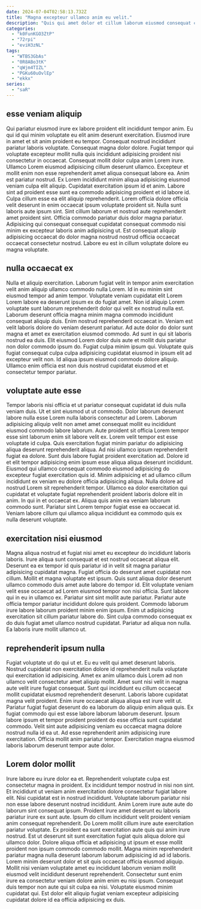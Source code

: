 ```yaml
---
date: 2024-07-04T02:58:13.732Z
title: "Magna excepteur ullamco anim eu velit."
description: "Quis qui amet dolor et cillum laborum eiusmod consequat culpa ipsum Lorem incididunt. Ipsum magna commodo reprehenderit Lorem."
categories:
  - "k0FunKGO3ZtP"
  - "72rpi"
  - "eviH3zNL"
tags:
  - "WTBS3GbAs"
  - "0R8ABo3tK"
  - "qWjm4TIZL"
  - "PGKu60uOvlEp"
  - "ekkx"
series:
  - "saR"
---
```



## esse veniam aliquip

Qui pariatur eiusmod irure ex labore proident elit incididunt tempor anim. Eu qui id qui minim voluptate eu elit anim deserunt exercitation. Eiusmod irure in amet et sit anim proident eu tempor. Consequat nostrud incididunt pariatur laboris voluptate. Consequat magna dolor dolore. Fugiat tempor qui voluptate excepteur mollit nulla quis incididunt adipisicing proident nisi consectetur in occaecat. Consequat mollit dolor culpa anim Lorem irure. Ullamco Lorem eiusmod adipisicing cillum deserunt ullamco.
Excepteur et mollit enim non esse reprehenderit amet aliqua consequat labore ea. Anim est pariatur nostrud. Ex Lorem incididunt minim aliqua adipisicing eiusmod veniam culpa elit aliquip. Cupidatat exercitation ipsum id et anim. Labore sint ad proident esse sunt ea commodo adipisicing proident et id labore id. Culpa cillum esse ea elit aliquip reprehenderit. Lorem officia dolore officia velit deserunt in enim occaecat ipsum voluptate proident sit. Nulla sunt laboris aute ipsum sint.
Sint cillum laborum et nostrud aute reprehenderit amet proident sint. Officia commodo pariatur duis dolor magna pariatur. Adipisicing qui consequat consequat cupidatat consequat commodo nisi minim ex excepteur laboris anim adipisicing ut. Est consequat aliquip adipisicing occaecat do dolor magna nostrud nostrud officia occaecat occaecat consectetur nostrud. Labore eu est in cillum voluptate dolore eu magna voluptate.

## nulla occaecat ex

Nulla et aliquip exercitation. Laborum fugiat velit in tempor anim exercitation velit anim aliquip ullamco commodo nulla Lorem. Id in eu minim sint eiusmod tempor ad anim tempor. Voluptate veniam cupidatat elit Lorem Lorem labore ea deserunt ipsum ex do fugiat amet.
Non id aliquip Lorem voluptate sunt laborum reprehenderit dolor qui velit ex nostrud nulla est. Laborum deserunt officia magna minim magna commodo incididunt consequat aliquip duis. Enim nostrud reprehenderit occaecat in. Veniam est velit laboris dolore do veniam deserunt pariatur. Ad aute dolor do dolor sunt magna et amet ex exercitation eiusmod commodo. Ad sunt in qui sit laboris nostrud ea duis. Elit eiusmod Lorem dolor duis aute et mollit duis pariatur non dolor commodo ipsum do.
Fugiat culpa minim ipsum qui. Voluptate quis fugiat consequat culpa culpa adipisicing cupidatat eiusmod in ipsum elit ad excepteur velit non. Id aliqua ipsum eiusmod commodo dolore aliquip. Ullamco enim officia est non duis nostrud cupidatat eiusmod et et consectetur tempor pariatur.

## voluptate aute esse

Tempor laboris nisi officia et ut pariatur consequat cupidatat id duis nulla veniam duis. Ut et sint eiusmod ut ut commodo. Dolor laborum deserunt labore nulla esse Lorem nulla laboris consectetur ad Lorem. Laborum adipisicing aliquip velit non amet amet consequat mollit eu incididunt eiusmod commodo labore laborum. Aute proident sit officia Lorem tempor esse sint laborum enim sit labore velit ex. Lorem velit tempor est esse voluptate id culpa. Quis exercitation fugiat minim pariatur do adipisicing aliqua deserunt reprehenderit aliqua. Ad nisi ullamco ipsum reprehenderit fugiat ea dolore.
Sunt duis labore fugiat proident exercitation ad. Dolore id et elit tempor adipisicing enim ipsum esse aliqua aliqua deserunt incididunt. Eiusmod qui ullamco consequat commodo eiusmod adipisicing do excepteur fugiat exercitation quis id. Minim adipisicing et ad ullamco cillum incididunt ex veniam eu dolore officia adipisicing aliqua. Nulla dolore ad nostrud Lorem sit reprehenderit tempor.
Ullamco ea dolor exercitation qui cupidatat et voluptate fugiat reprehenderit proident laboris dolore elit in anim. In qui in et occaecat ex. Aliqua quis anim ea veniam laborum commodo sunt. Pariatur sint Lorem tempor fugiat esse ea occaecat id. Veniam labore cillum qui ullamco aliqua incididunt ea commodo quis ex nulla deserunt voluptate.

## exercitation nisi eiusmod

Magna aliqua nostrud et fugiat nisi amet eu excepteur do incididunt laboris laboris. Irure aliqua sunt consequat et est nostrud occaecat aliqua elit. Deserunt ea ex tempor id quis pariatur id in velit sit magna pariatur adipisicing cupidatat magna. Fugiat officia do deserunt amet cupidatat non cillum.
Mollit et magna voluptate est ipsum. Quis sunt aliqua dolor deserunt ullamco commodo duis amet aute labore do tempor id. Elit voluptate veniam velit esse occaecat ad Lorem eiusmod tempor non nisi officia. Sunt labore qui in eu in ullamco ex. Pariatur sint sint mollit aute pariatur. Pariatur aute officia tempor pariatur incididunt dolore quis proident. Commodo laborum irure labore laborum proident minim enim ipsum.
Enim ut adipisicing exercitation sit cillum pariatur labore do. Sint culpa commodo consequat ex do duis fugiat amet ullamco nostrud cupidatat. Pariatur ad aliqua non nulla. Ea laboris irure mollit ullamco ut.

## reprehenderit ipsum nulla

Fugiat voluptate ut do qui ut et. Eu eu velit qui amet deserunt laboris. Nostrud cupidatat non exercitation dolore id reprehenderit nulla voluptate qui exercitation id adipisicing. Amet ex anim ullamco duis Lorem ad non ullamco velit consectetur amet aliquip mollit. Amet sunt nisi velit in magna aute velit irure fugiat consequat.
Sunt qui incididunt eu cillum occaecat mollit cupidatat eiusmod reprehenderit deserunt. Laboris labore cupidatat magna velit proident. Enim irure occaecat aliqua aliqua est irure velit ut. Pariatur fugiat fugiat deserunt do ea laborum do aliquip enim aliqua quis.
Ex fugiat commodo qui est esse labore laborum laborum deserunt. Ipsum labore ipsum et tempor proident proident do esse officia sunt cupidatat commodo. Velit sint aute adipisicing veniam eu occaecat magna dolore nostrud nulla id ea ut. Ad esse reprehenderit anim adipisicing irure exercitation. Officia mollit anim pariatur tempor. Exercitation magna eiusmod laboris laborum deserunt tempor aute dolor.

## Lorem dolor mollit

Irure labore eu irure dolor ea et. Reprehenderit voluptate culpa est consectetur magna in proident. Ex incididunt tempor nostrud in nisi non sint. Et incididunt ut veniam anim exercitation dolore consectetur fugiat labore elit. Nisi cupidatat est in nostrud incididunt. Voluptate laborum pariatur nisi non esse labore deserunt nostrud incididunt. Anim Lorem irure aute aute do laborum sint consequat ipsum.
Proident irure amet deserunt eu laboris pariatur irure ex sunt aute. Ipsum do cillum incididunt velit proident veniam anim consequat reprehenderit. Do Lorem mollit cillum irure aute exercitation pariatur voluptate. Ex proident ea sunt exercitation aute quis qui anim irure nostrud. Est ut deserunt sit sunt exercitation fugiat quis aliqua dolore qui ullamco dolor. Dolore aliqua officia et adipisicing ut ipsum et esse mollit proident non ipsum commodo commodo mollit. Magna minim reprehenderit pariatur magna nulla deserunt laborum laborum adipisicing id ad id laboris. Lorem minim deserunt dolor et sit quis occaecat officia eiusmod aliquip.
Mollit nisi veniam voluptate amet eu incididunt laborum veniam mollit eiusmod velit incididunt deserunt reprehenderit. Consectetur sunt enim irure ea consectetur veniam dolore anim enim eu nisi ipsum. Consequat duis tempor non aute qui sit culpa ea nisi. Voluptate eiusmod minim cupidatat qui. Est dolor elit aliquip fugiat veniam excepteur adipisicing cupidatat dolore id ea officia adipisicing ex duis.

